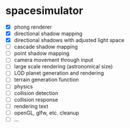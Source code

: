 # spacesimulator
- [x] phong renderer
- [x] directional shadow mapping
- [x] directional shadows with adjusted light space
- [ ] cascade shadow mapping
- [ ] point shadow mapping
- [ ] camera movement through input
- [ ] large scale rendering (astronomical size)
- [ ] LOD planet generation and rendering
- [ ] terrain generation function
- [ ] physics
- [ ] collision detection
- [ ] collision response
- [ ] rendering text
- [ ] openGL, glfw, etc. cleanup
- [ ] ...

